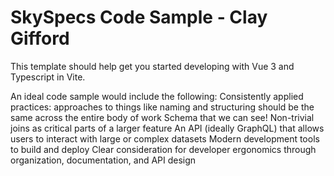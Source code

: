 # SkySpecs Code Sample - Clay Gifford

This template should help get you started developing with Vue 3 and Typescript in Vite.

An ideal code sample would include the following:
Consistently applied practices: approaches to things like naming and structuring should be the same across the entire body of work
Schema that we can see!
Non-trivial joins as critical parts of a larger feature
An API (ideally GraphQL) that allows users to interact with large or complex datasets
Modern development tools to build and deploy
Clear consideration for developer ergonomics through organization, documentation, and API design